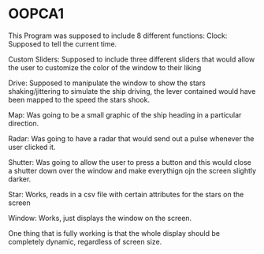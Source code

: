 # OOPCA1

This Program was supposed to include 8 different functions:
Clock:
Supposed to tell the current time.

Custom Sliders:
Supposed to include three different sliders that would allow the user to customize the color of the window to their liking

Drive:
Supposed to manipulate the window to show the stars shaking/jittering to simulate the ship driving, 
the lever contained would have been mapped to the speed the stars shook.

Map:
Was going to be a small graphic of the ship heading in a particular direction.

Radar:
Was going to have a radar that would send out a pulse whenever the user clicked it.

Shutter:
Was going to allow the user to press a button and this would close a shutter down over the window and make everythign ojn the screen slightly darker.

Star:
Works, reads in a csv file with certain attributes for the stars on the screen

Window:
Works, just displays the window on the screen.

One thing that is fully working is that the whole display should be completely dynamic, regardless of screen size.
